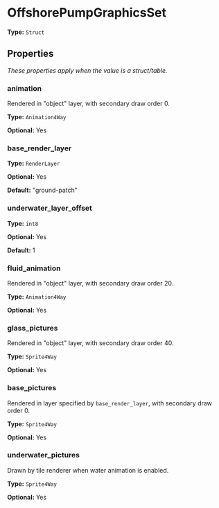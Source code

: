 # OffshorePumpGraphicsSet

**Type:** `Struct`

## Properties

*These properties apply when the value is a struct/table.*

### animation

Rendered in "object" layer, with secondary draw order 0.

**Type:** `Animation4Way`

**Optional:** Yes

### base_render_layer

**Type:** `RenderLayer`

**Optional:** Yes

**Default:** "ground-patch"

### underwater_layer_offset

**Type:** `int8`

**Optional:** Yes

**Default:** 1

### fluid_animation

Rendered in "object" layer, with secondary draw order 20.

**Type:** `Animation4Way`

**Optional:** Yes

### glass_pictures

Rendered in "object" layer, with secondary draw order 40.

**Type:** `Sprite4Way`

**Optional:** Yes

### base_pictures

Rendered in layer specified by `base_render_layer`, with secondary draw order 0.

**Type:** `Sprite4Way`

**Optional:** Yes

### underwater_pictures

Drawn by tile renderer when water animation is enabled.

**Type:** `Sprite4Way`

**Optional:** Yes

